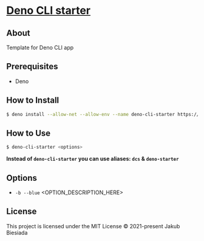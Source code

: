 # [Deno CLI starter](https://github.com/the-mes/deno-cli-starter)

## About

 Template for Deno CLI app

## Prerequisites

- Deno

<!-- TODO add startup process section -> deno run ... -->

## How to Install

```sh
$ deno install --allow-net --allow-env --name deno-cli-starter https://raw.githubusercontent.com/the-mes/deno-cli-starter/master/mod.ts
```

## How to Use

```sh
$ deno-cli-starter <options>
```

**Instead of `deno-cli-starter` you can use aliases: `dcs` & `deno-starter`**

## Options

- `-b --blue` <OPTION_DESCRIPTION_HERE>

## License

This project is licensed under the MIT License © 2021-present Jakub Biesiada
